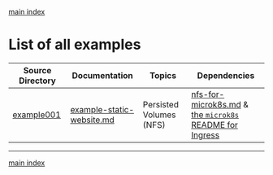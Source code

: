 [main index](../README.md)

# List of all examples

| Source Directory                             | Documentation                                                            | Topics                  | Dependencies                                                                                                                     |
|----------------------------------------------|--------------------------------------------------------------------------|-------------------------|----------------------------------------------------------------------------------------------------------------------------------|
| [example001](./persisted_volumes/example001) | [example-static-website.md](persisted_volumes/example-static-website.md) | Persisted Volumes (NFS) | [nfs-for-microk8s.md](persisted_volumes/nfs-for-microk8s.md) & [the `microk8s` README for Ingress](./ingress/microk8s/README.md) |

<hr />

[main index](../README.md)

